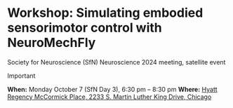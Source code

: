 # Workshop: Simulating embodied sensorimotor control with NeuroMechFly

Society for Neuroscience (SfN) Neuroscience 2024 meeting, satellite event

> [!IMPORTANT]
> **When:** Monday October 7 (SfN Day 3), 6:30 pm – 8:30 pm
> **Where:** [Hyatt Regency McCormick Place, 2233 S. Martin Luther King Drive, Chicago](https://maps.app.goo.gl/RAt117EM99RaRHeNA)